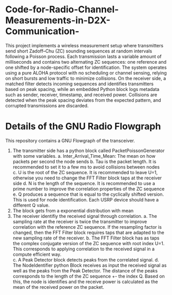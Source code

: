 # Code-for-Radio-Channel-Measurements-in-D2X-Communication-

This project implements a wireless measurement setup where transmitters send short Zadoff–Chu (ZC) sounding sequences at random intervals following a Poisson process. Each transmission lasts a variable amount of milliseconds and contains two alternating ZC sequences: one reference and one shifted by a node-specific offset for identification. The system operates using a pure ALOHA protocol with no scheduling or channel sensing, relying on short bursts and low traffic to minimize collisions. On the receiver side, a matched filter detects incoming sequences and identifies transmitters based on peak spacing, while an embedded Python block logs metadata such as sender, receiver, timestamp, and received power. Collisions are detected when the peak spacing deviates from the expected pattern, and corrupted transmissions are discarded.

# Details of the GNU Radio Flowgraph
This repository contains a GNU Flowgraph of the transceiver. 
1. The transmitter side has a python block called PacketPoissonGenerator with some variables.
  a. Inter_Arrival_Time_Mean: The mean on how packets per second the node sends
  b. Tau is the packet length. It is recommended to set it to a few ms to avoid collisions between nodes  
  c. U is the root of the ZC sequence. It is recommended to leave U=1, otherwise you need to change the FFT Filter block taps at the receiver side
  d. N is the length of the sequence. It is recommended to use a prime number to improve the correlation properties of the ZC sequence
  e. Q produces a sequence that is equal to the cyclically shifted version. This is used for node identification. Each USRP device should have a different Q value.
2. The block gets from a exponential distribution with mean 
3. The receiver identifiy the received signal through correlation.
  a. The sampling rate at the receiver is twice the transmitter to improve correlation with the reference ZC sequence. If the resampling factor is changed, then the FFT Filter block requires taps that are adapted to the new sampling rate of the receiver.
  b. The FFT Filter block has as taps the complex conjugate version of the ZC sequence with root index U=1. This corresponds to applying correlation to the received signal in a compute efficient way.   
  c. A Peak Detector block detects peaks from the correlated signal.
  d. The NodeIdentifier python Block receives as input the received signal as well as the peaks from the Peak Detector. The distance of the peaks corresponds to the length of the ZC sequence +- the index Q. Based on this, the node is identifies and the receive power is calculated as the mean of the received power on the packet.

